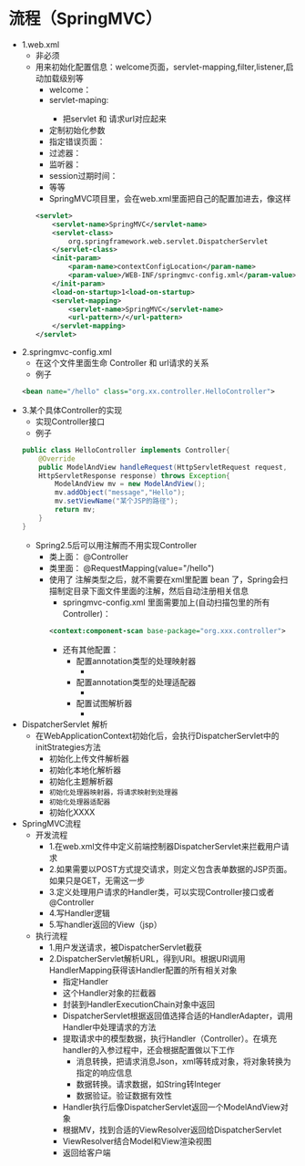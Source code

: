 # 流程（SpringMVC）

- 1.web.xml
  - 非必须
  - 用来初始化配置信息：welcome页面，servlet-mapping,filter,listener,启动加载级别等
    - welcome：<welcome-file-list>
    - servlet-maping:<servlet-mapping>
      - 把servlet 和 请求url对应起来
    - 定制初始化参数
    - 指定错误页面：<error-page>
    - 过滤器：<filter>
    - 监听器：<listener>
    - session过期时间：<session-config>
    - 等等
    - SpringMVC项目里，会在web.xml里面把自己的配置加进去，像这样
    ```xml
    <servlet>
        <servlet-name>SpringMVC</servlet-name>
        <servlet-class>
            org.springframework.web.servlet.DispatcherServlet
        </servlet-class>
        <init-param>
            <param-name>contextConfigLocation</param-name>
            <param-value>/WEB-INF/springmvc-config.xml</param-value>
        </init-param>
        <load-on-startup>1<load-on-startup>
        <servlet-mapping>
            <servlet-name>SpringMVC</servlet-name>
            <url-pattern>/</url-pattern>
        </servlet-mapping>
    </servlet>
    ```
- 2.springmvc-config.xml
  - 在这个文件里面生命 Controller 和 url请求的关系
  - 例子
  ```xml
  <bean name="/hello" class="org.xx.controller.HelloController">
  ```
- 3.某个具体Controller的实现
  - 实现Controller接口
  - 例子
  ```java
  public class HelloController implements Controller{
      @Override
      public ModelAndView handleRequest(HttpServletRequest request,
      HttpServletResponse response) throws Exception{
          ModelAndView mv = new ModelAndView();
          mv.addObject("message","Hello");
          mv.setViewName("某个JSP的路径");
          return mv;
      }
  }
  ```
  - Spring2.5后可以用注解而不用实现Controller
    - 类上面： @Controller
    - 类里面： @RequestMapping(value="/hello")
    - 使用了 注解类型之后，就不需要在xml里配置 bean 了，Spring会扫描制定目录下面文件里面的注解，然后自动注册相关信息
      - springmvc-config.xml 里面需要加上(自动扫描包里的所有Controller)：
      ```xml
      <context:component-scan base-package="org.xxx.controller">
      ```
      - 还有其他配置： 
        - 配置annotation类型的处理映射器
          - <bean class = "org.springframework.web.servlet.mvc.method.annotation.RequestMappingHandlerMapping"/>
        - 配置annotation类型的处理适配器
          - <bean class="org.springframework.web.servlet.mvc.method.annotation.RequestMappingHandlerAdapter"/>
        - 配置试图解析器
          - <bean class="org.springframework.web.servlet.view.InternalResourceViewResolver"/>
- DispatcherServlet 解析
  - 在WebApplicationContext初始化后，会执行DispatcherServlet中的initStrategies方法
    - 初始化上传文件解析器
    - 初始化本地化解析器
    - 初始化主题解析器
    - `初始化处理器映射器，将请求映射到处理器`
    - `初始化处理器适配器`
    - 初始化XXXX
- SpringMVC流程
  - 开发流程
    - 1.在web.xml文件中定义前端控制器DispatcherServlet来拦截用户请求
    - 2.如果需要以POST方式提交请求，则定义包含表单数据的JSP页面。如果只是GET，无需这一步
    - 3.定义处理用户请求的Handler类，可以实现Controller接口或者@Controller
    - 4.写Handler逻辑
    - 5.写handler返回的View（jsp）
  - 执行流程
    - 1.用户发送请求，被DispatcherServlet截获
    - 2.DispatcherServlet解析URL，得到URI。根据URI调用HandlerMapping获得该Handler配置的所有相关对象
      - 指定Handler
      - 这个Handler对象的拦截器
      - 封装到HandlerExecutionChain对象中返回
      - DispatcherServlet根据返回值选择合适的HandlerAdapter，调用Handler中处理请求的方法
      - 提取请求中的模型数据，执行Handler（Controller）。在填充handler的入参过程中，还会根据配置做以下工作
        - 消息转换，把请求消息Json，xml等转成对象，将对象转换为指定的响应信息
        - 数据转换。请求数据，如String转Integer
        - 数据验证。验证数据有效性
      - Handler执行后像DispatcherServlet返回一个ModelAndView对象
      - 根据MV，找到合适的ViewResolver返回给DispatcherServlet
      - ViewResolver结合Model和View渲染视图
      - 返回给客户端
